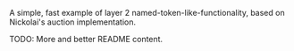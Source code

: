 A simple, fast example of layer 2 named-token-like-functionality, based on Nickolai's auction implementation.

TODO: More and better README content.
